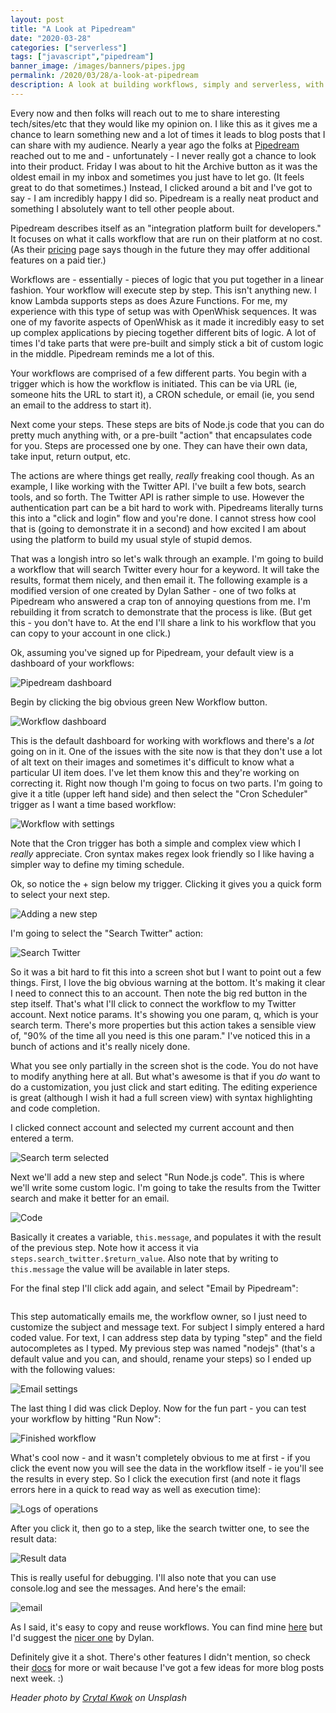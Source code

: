 ```yaml
---
layout: post
title: "A Look at Pipedream"
date: "2020-03-28"
categories: ["serverless"]
tags: ["javascript","pipedream"]
banner_image: /images/banners/pipes.jpg
permalink: /2020/03/28/a-look-at-pipedream
description: A look at building workflows, simply and serverless, with Pipedream
---
```


Every now and then folks will reach out to me to share interesting tech/sites/etc that they would like my opinion on. I like this as it gives me a chance to learn something new and a lot of times it leads to blog posts that I can share with my audience. Nearly a year ago the folks at [Pipedream](https://pipedream.com/?via=raymond) reached out to me and - unfortunately - I never really got a chance to look into their product. Friday I was about to hit the Archive button as it was the oldest email in my inbox and sometimes you just have to let go. (It feels great to do that sometimes.) Instead, I clicked around a bit and I've got to say - I am incredibly happy I did so. Pipedream is a really neat product and something I absolutely want to tell other people about. 

Pipedream describes itself as an "integration platform built for developers." It focuses on what it calls workflow that are run on their platform at no cost. (As their [pricing](https://docs.pipedream.com/pricing/?via=raymond) page says though in the future they may offer additional features on a paid tier.) 

Workflows are - essentially - pieces of logic that you put together in a linear fashion. Your workflow will execute step by step. This isn't anything new. I know Lambda supports steps as does Azure Functions. For me, my experience with this type of setup was with OpenWhisk sequences. It was one of my favorite aspects of OpenWhisk as it made it incredibly easy to set up complex applications by piecing together different bits of logic. A lot of times I'd take parts that were pre-built and simply stick a bit of custom logic in the middle. Pipedream reminds me a lot of this.

Your workflows are comprised of a few different parts. You begin with a trigger which is how the workflow is initiated. This can be via URL (ie, someone hits the URL to start it), a CRON schedule, or email (ie, you send an email to the address to start it).

Next come your steps. These steps are bits of Node.js code that you can do pretty much anything with, or a pre-built "action" that encapsulates code for you. Steps are processed one by one. They can have their own data, take input, return output, etc. 

The actions are where things get really, *really* freaking cool though. As an example, I like working with the Twitter API. I've built a few bots, search tools, and so forth. The Twitter API is rather simple to use. However the authentication part can be a bit hard to work with. Pipedreams literally turns this into a "click and login" flow and you're done. I cannot stress how cool that is (going to demonstrate it in a second) and how excited I am about using the platform to build my usual style of stupid demos.

That was a longish intro so let's walk through an example. I'm going to build a workflow that will search Twitter every hour for a keyword. It will take the results, format them nicely, and then email it. The following example is a modified version of one created by Dylan Sather - one of two folks at Pipedream who answered a crap ton of annoying questions from me. I'm rebuilding it from scratch to demonstrate that the process is like. (But get this - you don't have to. At the end I'll share a link to his workflow that you can copy to your account in one click.)

Ok, assuming you've signed up for Pipedream, your default view is a dashboard of your workflows:

<img data-src="https://static.raymondcamden.com/images/2020/03/p1.png" alt="Pipedream dashboard" class="lazyload imgborder imgcenter">

Begin by clicking the big obvious green New Workflow button.

<img data-src="https://static.raymondcamden.com/images/2020/03/p2.png" alt="Workflow dashboard" class="lazyload imgborder imgcenter">

This is the default dashboard for working with workflows and there's a *lot* going on in it. One of the issues with the site now is that they don't use a lot of alt text on their images and sometimes it's difficult to know what a particular UI item does. I've let them know this and they're working on correcting it. Right now though I'm going to focus on two parts. I'm going to give it a title (upper left hand side) and then select the "Cron Scheduler" trigger as I want a time based workflow:

<img data-src="https://static.raymondcamden.com/images/2020/03/p3.png" alt="Workflow with settings" class="lazyload imgborder imgcenter">

Note that the Cron trigger has both a simple and complex view which I *really* appreciate. Cron syntax makes regex look friendly so I like having a simpler way to define my timing schedule. 

Ok, so notice the + sign below my trigger. Clicking it gives you a quick form to select your next step. 

<img data-src="https://static.raymondcamden.com/images/2020/03/p4.png" alt="Adding a new step" class="lazyload imgborder imgcenter">

I'm going to select the "Search Twitter" action:

<img data-src="https://static.raymondcamden.com/images/2020/03/p5.png" alt="Search Twitter" class="lazyload imgborder imgcenter">

So it was a bit hard to fit this into a screen shot but I want to point out a few things. First, I love the big obvious warning at the bottom. It's making it clear I need to connect this to an account. Then note the big red button in the step itself. That's what I'll click to connect the workflow to my Twitter account. Next notice params. It's showing you one param, q, which is your search term. There's more properties but this action takes a sensible view of, "90% of the time all you need is this one param." I've noticed this in a bunch of actions and it's really nicely done. 

What you see only partially in the screen shot is the code. You do not have to modify anything here at all. But what's awesome is that if you *do* want to do a customization, you just click and start editing. The editing experience is great (although I wish it had a full screen view) with syntax highlighting and code completion. 

I clicked connect account and selected my current account and then entered a term. 

<img data-src="https://static.raymondcamden.com/images/2020/03/p6.png" alt="Search term selected" class="lazyload imgborder imgcenter">

Next we'll add a new step and select "Run Node.js code". This is where we'll write some custom logic. I'm going to take the results from the Twitter search and make it better for an email. 

<img data-src="https://static.raymondcamden.com/images/2020/03/p7a.png" alt="Code" class="lazyload imgborder imgcenter">

Basically it creates a variable, `this.message`, and populates it with the result of the previous step. Note how it access it via `steps.search_twitter.$return_value`. Also note that by writing to `this.message` the value will be available in later steps.

For the final step I'll click add again, and select "Email by Pipedream":

<img  data-src="https://static.raymondcamden.com/images/2020/03/p8.png" alt="" class="lazyload imgborder imgcenter">

This step automatically emails me, the workflow owner, so I just need to customize the subject and message text. For subject I simply entered a hard coded value. For text, I can address step data by typing "step" and the field autocompletes as I typed. My previous step was named "nodejs" (that's a default value and you can, and should, rename your steps) so I ended up with the following values:

<img data-src="https://static.raymondcamden.com/images/2020/03/p9.png" alt="Email settings" class="lazyload imgborder imgcenter">

The last thing I did was click Deploy. Now for the fun part - you can test your workflow by hitting "Run Now":

<img data-src="https://static.raymondcamden.com/images/2020/03/p10.png" alt="Finished workflow" class="lazyload imgborder imgcenter">

What's cool now - and it wasn't completely obvious to me at first - if you click the event now you will see the data in the workflow itself - ie you'll see the results in every step. So I click the execution first (and note it flags errors here in a quick to read way as well as execution time):

<img data-src="https://static.raymondcamden.com/images/2020/03/p11.png" alt="Logs of operations" class="lazyload imgborder imgcenter">

After you click it, then go to a step, like the search twitter one, to see the result data:

<img data-src="https://static.raymondcamden.com/images/2020/03/p12.png" alt="Result data" class="lazyload imgborder imgcenter">

This is really useful for debugging. I'll also note that you can use console.log and see the messages. And here's the email:

<img data-src="https://static.raymondcamden.com/images/2020/03/p13.png" alt="email" class="lazyload imgborder imgcenter">

As I said, it's easy to copy and reuse workflows. You can find mine [here](https://pipedream.com/@raymondcamden/email-me-da-kittahs-p_MOCMdZ/edit?via=raymond) but I'd suggest the [nicer one](https://pipedream.com/@dylan/email-me-new-tweets-p_RRCaqW/edit?via=raymond) by Dylan.

Definitely give it a shot. There's other features I didn't mention, so check their [docs](https://docs.pipedream.com/?via=raymond) for more or wait because I've got a few ideas for more blog posts next week. :)

<i>Header photo by <a href="https://unsplash.com/@spacexuan?utm_source=unsplash&utm_medium=referral&utm_content=creditCopyText">Crytal Kwok</a> on Unsplash</i>
